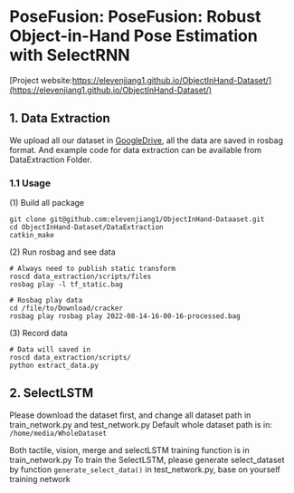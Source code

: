 # PoseFusion: PoseFusion: Robust Object-in-Hand Pose Estimation with SelectRNN
[Project website:https://elevenjiang1.github.io/ObjectInHand-Dataset/](https://elevenjiang1.github.io/ObjectInHand-Dataset/)



## 1. Data Extraction
We upload all our dataset in [GoogleDrive](), all the data are saved in rosbag format. 
And example code for data extraction can be available from DataExtraction Folder.


### 1.1 Usage
(1) Build all package
```
git clone git@github.com:elevenjiang1/ObjectInHand-Dataaset.git
cd ObjectInHand-Dataset/DataExtraction
catkin_make
```

(2) Run rosbag and see data
```
# Always need to publish static transform
roscd data_extraction/scripts/files
rosbag play -l tf_static.bag

# Rosbag play data
cd /file/to/Download/cracker
rosbag play rosbag play 2022-08-14-16-00-16-processed.bag
```


(3) Record data
```
# Data will saved in 
roscd data_extraction/scripts/
python extract_data.py
```


## 2. SelectLSTM
Please download the dataset first, and change all dataset path in train_network.py and test_network.py
Default whole dataset path is in: ```/home/media/WholeDataset```


Both tactile, vision, merge and selectLSTM training function is in train_network.py
To train the SelectLSTM, please generate select_dataset by function ```generate_select_data()``` in test_network.py, base on yourself training network